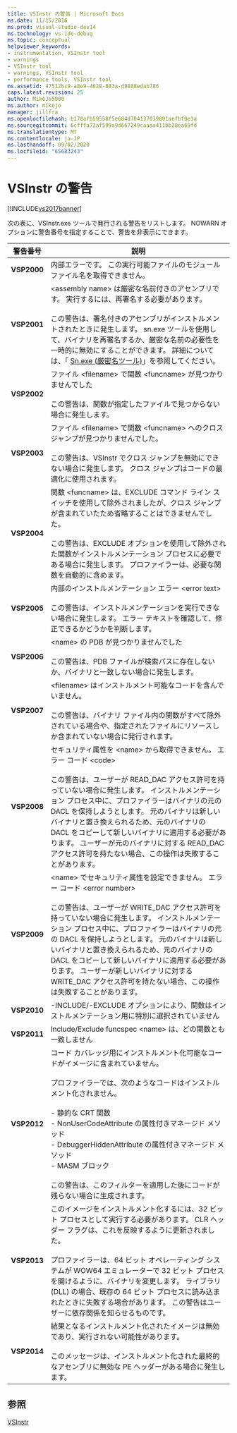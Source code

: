 ```yaml
---
title: VSInstr の警告 | Microsoft Docs
ms.date: 11/15/2016
ms.prod: visual-studio-dev14
ms.technology: vs-ide-debug
ms.topic: conceptual
helpviewer_keywords:
- instrumentation, VSInstr tool
- warnings
- VSInstr tool
- warnings, VSInstr tool
- performance tools, VSInstr tool
ms.assetid: 47512bc9-a8e9-4628-883a-d9888edab786
caps.latest.revision: 25
author: MikeJo5000
ms.author: mikejo
manager: jillfra
ms.openlocfilehash: b178afb59558f5e684d704137039891aefbf0e3a
ms.sourcegitcommit: 6cfffa72af599a9d667249caaaa411bb28ea69fd
ms.translationtype: MT
ms.contentlocale: ja-JP
ms.lasthandoff: 09/02/2020
ms.locfileid: "65683243"
---
```

# <a name="vsinstr-warnings"></a>VSInstr の警告
[!INCLUDE[vs2017banner](../includes/vs2017banner.md)]

次の表に、VSInstr.exe ツールで発行される警告をリストします。 NOWARN オプションに警告番号を指定することで、警告を非表示にできます。  
  
|警告番号|説明|  
|--------------------|-----------------|  
|**VSP2000**|内部エラーです。 この実行可能ファイルのモジュール ファイル名を取得できません。|  
|**VSP2001**|\<assembly name> は厳密な名前付きのアセンブリです。 実行するには、再署名する必要があります。<br /><br /> この警告は、署名付きのアセンブリがインストルメントされたときに発生します。 sn.exe ツールを使用して、バイナリを再署名するか、厳密な名前の必要性を一時的に無効にすることができます。 詳細については、「 [Sn.exe (厳密名ツール)](https://msdn.microsoft.com/library/c1d2b532-1b8e-4c7a-8ac5-53b801135ec6)」を参照してください。|  
|**VSP2002**|ファイル \<filename> で関数 \<funcname> が見つかりませんでした<br /><br /> この警告は、関数が指定したファイルで見つからない場合に発生します。|  
|**VSP2003**|ファイル \<filename> で関数 \<funcname> へのクロス ジャンプが見つかりませんでした。<br /><br /> この警告は、VSInstr でクロス ジャンプを無効にできない場合に発生します。 クロス ジャンプはコードの最適化に使用されます。|  
|**VSP2004**|関数 \<funcname> は、EXCLUDE コマンド ライン スイッチを使用して除外されましたが、クロス ジャンプが含まれていたため省略することはできませんでした。<br /><br /> この警告は、EXCLUDE オプションを使用して除外された関数がインストルメンテーション プロセスに必要である場合に発生します。 プロファイラーは、必要な関数を自動的に含めます。|  
|**VSP2005**|内部のインストルメンテーション エラー \<error text><br /><br /> この警告は、インストルメンテーションを実行できない場合に発生します。 エラー テキストを確認して、修正できるかどうかを判断します。|  
|**VSP2006**|\<name> の PDB が見つかりませんでした<br /><br /> この警告は、PDB ファイルが検索パスに存在しないか、バイナリと一致しない場合に発生します。|  
|**VSP2007**|\<filename> はインストルメント可能なコードを含んでいません。<br /><br /> この警告は、バイナリ ファイル内の関数がすべて除外されている場合や、指定されたファイルにリソースしか含まれていない場合に発行されます。|  
|**VSP2008**|セキュリティ属性を \<name> から取得できません。 エラー コード \<code><br /><br /> この警告は、ユーザーが READ_DAC アクセス許可を持っていない場合に発生します。 インストルメンテーション プロセス中に、プロファイラーはバイナリの元の DACL を保持しようとします。 元のバイナリは新しいバイナリと置き換えられるため、元のバイナリの DACL をコピーして新しいバイナリに適用する必要があります。 ユーザーが元のバイナリに対する READ_DAC アクセス許可を持たない場合、この操作は失敗することがあります。|  
|**VSP2009**|\<name> でセキュリティ属性を設定できません。 エラー コード \<error number><br /><br /> この警告は、ユーザーが WRITE_DAC アクセス許可を持っていない場合に発生します。 インストルメンテーション プロセス中に、プロファイラーはバイナリの元の DACL を保持しようとします。 元のバイナリは新しいバイナリと置き換えられるため、元のバイナリの DACL をコピーして新しいバイナリに適用する必要があります。 ユーザーが新しいバイナリに対する WRITE_DAC アクセス許可を持たない場合、この操作は失敗することがあります。|  
|**VSP2010**|-INCLUDE/-EXCLUDE オプションにより、関数はインストルメンテーション用に特別に選択されていません|  
|**VSP2011**|Include/Exclude funcspec \<name> は、どの関数とも一致しません|  
|**VSP2012**|コード カバレッジ用にインストルメント化可能なコードがイメージに含まれていません。<br /><br /> プロファイラーでは、次のようなコードはインストルメント化されません。<br /><br /> -   静的な CRT 関数<br />-   NonUserCodeAttribute の属性付きマネージド メソッド<br />-   DebuggerHiddenAttribute の属性付きマネージド メソッド<br />-   MASM ブロック<br /><br /> この警告は、このフィルターを適用した後にコードが残らない場合に生成されます。|  
|**VSP2013**|このイメージをインストルメント化するには、32 ビット プロセスとして実行する必要があります。 CLR ヘッダー フラグは、これを反映するように更新されました。<br /><br /> プロファイラーは、64 ビット オペレーティング システムが WOW64 エミュレーターで 32 ビット プロセスを開けるように、バイナリを変更します。 ライブラリ (DLL) の場合、既存の 64 ビット プロセスに読み込まれたときに失敗する場合があります。 この警告はユーザーに依存関係を知らせるものです。|  
|**VSP2014**|結果となるインストルメント化されたイメージは無効であり、実行されない可能性があります。<br /><br /> このメッセージは、インストルメント化された最終的なアセンブリに無効な PE ヘッダーがある場合に発生します。|  
  
## <a name="see-also"></a>参照  
 [VSInstr](../profiling/vsinstr.md)

